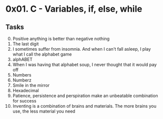 # 0x01. C - Variables, if, else, while
## Tasks
0. Positive anything is better than negative nothing
1. The last digit
2. I sometimes suffer from insomnia. And when I can't fall asleep, I play what I call the alphabet game
3. alphABET
4. When I was having that alphabet soup, I never thought that it would pay off
5. Numbers
6. Numberz
7. Smile in the mirror
8. Hexadecimal
9. Patience, persistence and perspiration make an unbeatable combination for success
10. Inventing is a combination of brains and materials. The more brains you use, the less material you need

